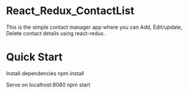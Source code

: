 # React_Redux_ContactList

This is the simple contact manager app where you can Add, Edit/update, Delete contact details using react-redux.

# Quick Start

Install dependencies
npm install

Serve on localhost:8080
npm start
